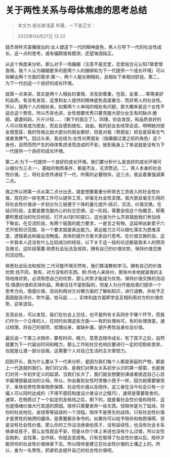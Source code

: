 # 关于两性关系与母体焦虑的思考总结

> 本文为 舰长群浅夏 所著，一下是正文：

> 2025年04月27日 13:22


就杰哥昨天直播提出的:女人塑造下一代的精神底色，男人引导下一代的社会性成长，这一点的思考。或有偏颇或有臆测，还望海涵指正。



从这个角度来分析。那么对于一场婚姻（注意不是恋爱，恋爱结合元认知7章爱情食用。我个人认为婚姻更多的是两个人的捆绑和为下一代提供一个成长环境）可以拆解出两个方面的需求:第一，两个人能长期相处，且相处下来相对舒适。第二，为下一代创造一个良好的成长环境。



就第一点来讲，其实是两个人相处的事情，涉及到尊重，包容，友善……等等美好的品质。有没有发现，这里和女人提供的精神底色高度重合，而非男人的社会性。所以，就两个人的相处来，如果两个人单纯的相处有问题，那大概率是这个女性不适合这个男性，所以杰哥也讲，女性想要优秀只要克服大部分女生有的缺点:脆弱、婆婆妈妈，斤斤计较……（剩下的我忘了）。同理，你会发现，和品质良好的人可以轻易成为朋友，而且会感到放松，自由。我的前女友经常会说，明明她对朋友很宽容，我的性格比她大部分的朋友都好，但是对我（男朋友）却总是容易生气或者发脾气。回过头来，我总结为:女性对男朋友（指婚姻过渡之前的角色）这个身份，自然而然产生的母体焦虑进而造成的不安。放到我身上了来说就是没有为下一代提供一个良好的成长环境。



第二点:为下一代提供一个良好的成长环境。我们要分析什么是良好的成长环境可以细分为三点:一，基础的物质条件，都是杰友，无须赘述。二，男人本身的社会性价值。三，将社会性传递给下一代，所需的必要陪伴。这三点，我会着重强调第二点。



我之所以把第一点从第二点分出去，就是想要着重分析除去工资收入的社会性价值，现在的一些宅男工作可以提供工资，却毫无社会性支撑。我大胆且毫无引用的将社会性价值进一步划分为三层便于个体的量化提升:结识，交流，价值交换。在结识阶段，主要是要克服内心的社交恐惧。这一阶段，需要自信这个伪概念，即需要积累成功的社交经验，打开从0到1的窗口，这也是为什么杰哥鼓励我们参加线下聚会。在交流阶段，有两个层面的能力要求，一是言之有物，这延伸出新君子六艺开拓知识范围，另一个要求就是表达能力。表达能力又可以细化落实为思维深度，逻辑表达和输出流畅度。具体的提升方案大家自行思考。在价值交换阶段，这一步我本人还没有什么比较成功的经验，以下关于这一段的论述都是我本人的预测及推论，这阶段需要:熟悉社会玩法及规则，拥有自己的价值优势，保持价值交换的流动性。



熟悉社会玩法和规则:二代可能环境天然有，我们靠请教和学习。拥有自己的价值优势:找不同，我有，对方没有的东西。例:外地人来徐州，那徐州本地就是我的主场地缘优势，必须熟悉自己的优势，那么优势才能成为优势。保持价值交换的流动性:情感价值和实体利益。两者往往不是割裂的，但是人为分开能给我们提供一个思考方向，情感价值，双向利用对方对哪方面的了解和知识，进行请教，并给予正面鼓励及评价，吹牛逼，拍马屁……。实体利益方面即学会互相利用对方的价值优势，迎来送往。

言至此处，可以发现，我们在社会上交往，也不是所有关系同步于哪个环节，而我们作为一个立体的人，在同时处理这些方面——有的处理尚可，有的处理很差。通过梳理，将自己的弱项，梳理出来，查缺补漏，提升男性自身社会价值。



最后说一下第三点陪伴，要有时间、精力、意愿去陪伴成长，有了孩子之后，自然就要为下一代留出时间和精力，那么工作和社交也响应要进行一定的切割和舍弃，也就是让渡一部分自我，这需要个人对自己生活的主次掌控力。



回到开头，我为什么要从下一代来分析，是因为我们每个人都是家庭的产物，都是上一代造就的我们。我们的父母，是我们对男女关系初步认识的第一扇窗，也是我们对另一半初步定义的起源，当我们长大了，我们就会想要扮演或者挑选自己心目中最理想最成功的父母。所以，你会看到女性时常像小孩子一样，因为她需要替孩子，来体验男性带来物质保障、社会性价值以及陪伴。这三者在当今社会只有一少撮人可以同时达成的（不得不感叹制度设计者设计之精巧），通常是需要取舍的。通常，在物质过了一个拟定的及格线之后，剩下的，就是看社会性价值和陪伴，这也是情绪价值大行其道的原因。陪伴只需要舍弃一些东西，但陪伴是为了延续，将你的社会地位，金钱等等延续的一个流程。陪伴不是男生的战场，只有社会性价值才是男性的驰骋的疆场，是需要厮杀争夺的。如果你可以给予陪伴和物质保障，但是没有社会性价值，那么你的工作没法继承给孩子，没有延续性，也没有社会关系继承给孩子，那么女性就会不安，但是从你个体上来说也没有什么过错，所以女性会挑刺，会找事，会作妖，你就会变成龟。只有在取得了社会性价值以后，陪伴才能将你的社会性价值继承下去。所以陪伴是建立在社会性价值的土壤之上的。所以，身为一名男性，抓紧机会提升自己的社会性价值吧。

